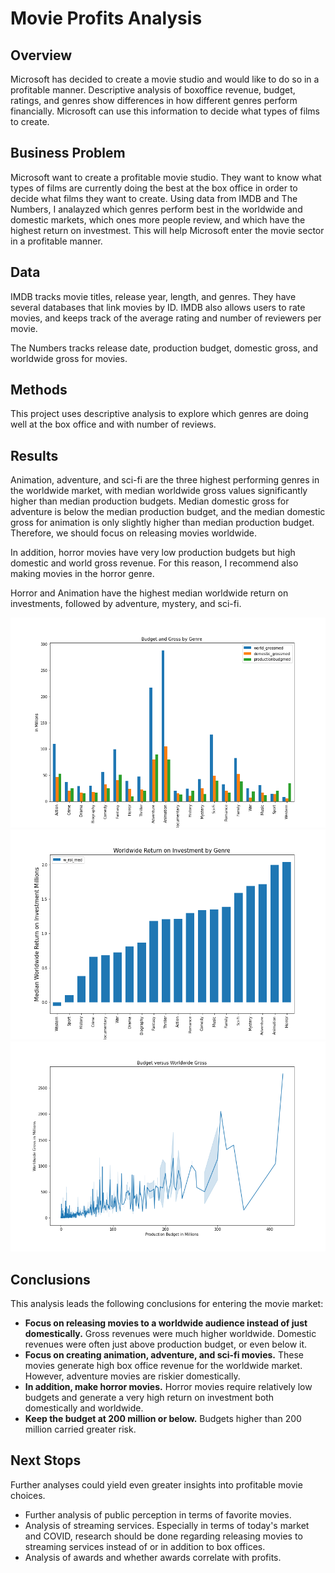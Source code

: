 # Movie Profits Analysis 

## Overview

Microsoft has decided to create a movie studio and would like to do so in a profitable manner.  Descriptive analysis of boxoffice revenue, budget, ratings, and genres show differences in how different genres perform financially. Microsoft can use this information to decide what types of films to create. 

## Business Problem

Microsoft want to create a profitable movie studio. They want to know what types of films are currently doing the best at the box office in order to decide what films they want to create. Using data from IMDB and The Numbers, I analayzed which genres perform best in the worldwide and domestic markets, which ones more people review, and which have the highest return on investmest. This will help Microsoft enter the movie sector in a profitable manner. 

## Data

IMDB tracks movie titles, release year, length, and genres. They have several databases that link movies by ID. IMDB also allows users to rate movies, and keeps track of the average rating and number of reviewers per movie. 

The Numbers tracks release date, production budget, domestic gross, and worldwide gross for movies. 

## Methods

This project uses descriptive analysis to explore which genres are doing well at the box office and with number of reviews. 

## Results

Animation, adventure, and sci-fi are the three highest performing genres in the worldwide market, with median worldwide gross values significantly higher than median production budgets. Median domestic gross for adventure is below the median production budget, and the median domestic gross for animation is only slightly higher than median production budget. Therefore, we should focus on releasing movies worldwide.

In addition, horror movies have very low production budgets but high domestic and world gross revenue. For this reason, I recommend also making movies in the horror genre.

Horror and Animation have the highest median worldwide return on investments, followed by adventure, mystery, and sci-fi.  

![picture](Images/budgetandgrossbygenre.png)
![picture](Images/worldwideroi.png)
![picture](Images/budgetandworldwidegross.png)


## Conclusions

This analysis leads the following conclusions for entering the movie market:
* **Focus on releasing movies to a worldwide audience instead of just domestically.**  Gross revenues were much higher worldwide.  Domestic revenues were often just above production budget, or even below it. 
* **Focus on creating animation, adventure, and sci-fi movies.** These movies generate high box office revenue for the worldwide market.  However, adventure movies are riskier domestically. 
* **In addition, make horror movies.**  Horror movies require relatively low budgets and generate a very high return on investment both domestically and worldwide. 
* **Keep the budget at 200 million or below.** Budgets higher than 200 million carried greater risk. 

## Next Stops

Further analyses could yield even greater insights into profitable movie choices. 
* Further analysis of public perception in terms of favorite movies.   
* Analysis of streaming services.  Especially in terms of today's market and COVID, research should be done regarding releasing movies to streaming services instead of or in addition to box offices.  
* Analysis of awards and whether awards correlate with profits. 
